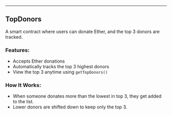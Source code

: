 ---

## TopDonors

A smart contract where users can donate Ether, and the top 3 donors are tracked.

### Features:
- Accepts Ether donations
- Automatically tracks the top 3 highest donors
- View the top 3 anytime using `getTopDonors()`

### How It Works:
- When someone donates more than the lowest in top 3, they get added to the list.
- Lower donors are shifted down to keep only the top 3.
